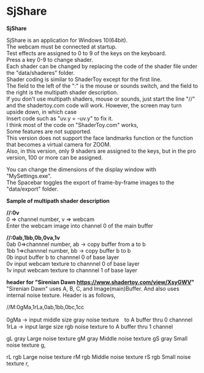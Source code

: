 # SjShare

**SjShare**

SjShare is an application for Windows 10(64bit).  
The webcam must be connected at startup.  
Test effects are assigned to 0 to 9 of the keys on the keyboard.  
Press a key 0-9 to change shader.  
Each shader can be changed by replacing the code of the shader file under the "data/shaderes" folder.  
Shader coding is similar to ShaderToy except for the first line.  
The field to the left of the ":" is the mouse or sounds switch, and the field to the right is the multipath shader description.  
If you don't use multipath shaders, mouse or sounds, just start the line "//" and the shadertoy.com code will work.
However, the screen may turn upside down, in which case  
Insert code such as "uv.y = -uv.y" to fix it.  
I think most of the code on "ShaderToy.com" works,  
Some features are not supported.  
This version does not support the face landmarks function or the function that becomes a virtual camera for ZOOM.  
Also, in this version, only 9 shaders are assigned to the keys, but in the pro version, 100 or more can be assigned. 


You can change the dimensions of the display window with "MySettings.exe".  
The Spacebar toggles the export of frame-by-frame images to the "data/export" folder.


**Sample of multipath shader description**    

**//:0v**  
0 => channel number, v => webcam  
Enter the webcam image into channel 0 of the main buffer  

**//:0ab,1bb,0b,0va,1v**  
       0ab       0=>channnel number, ab -> copy buffer from a to b  
       1bb       1=>channnel number, bb -> copy buffer b to b  
        0b       input buffer b to channnel 0 of base layer  
        0v       input webcam texture to channnel 0 of base layer  
        1v       input webcam texture to channnel 1 of base layer  

**header for "Sirenian Dawn https://www.shadertoy.com/view/XsyGWV"**
"Sirenian Dawn" uses A, B, C, and Image(main)Buffer.
And also uses internal noise texture.
Header is as follows,

//M:0gMa,1rLa,0ab,1bb,0bc,1cc

0gMa  ->  input middle size gray noise texture　to A buffer thru 0 channnel
1rLa  ->  input large size rgb noise texture to A buffer thru 1 channel

gL gray Large noise texture
gM gray Middle noise texture
gS gray Small  noise texture
g,<noize texture filename>

rL rgb Large noise texture
rM rgb Middle noise texture
rS rgb Small  noise texture
r,<noize texture filename>



